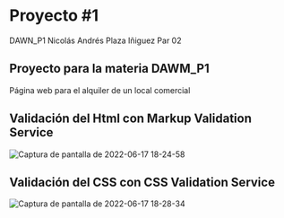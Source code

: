 # Proyecto \#1
DAWN_P1
Nicolás Andrés Plaza Iñiguez
Par 02

## Proyecto para la materia DAWM_P1
Página web para el alquiler de un local comercial

## Validación del Html con Markup Validation Service
![Captura de pantalla de 2022-06-17 18-24-58](https://user-images.githubusercontent.com/74793371/174412426-fc3214c1-b3fc-4a3f-87bb-6d52b0d1963b.png)

## Validación del CSS con CSS Validation Service
![Captura de pantalla de 2022-06-17 18-28-34](https://user-images.githubusercontent.com/74793371/174412431-96da39cf-f083-481e-9972-446a9fe116f4.png)
